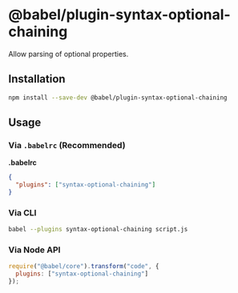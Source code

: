 # @babel/plugin-syntax-optional-chaining

Allow parsing of optional properties.

## Installation

```sh
npm install --save-dev @babel/plugin-syntax-optional-chaining
```

## Usage

### Via `.babelrc` (Recommended)

**.babelrc**

```json
{
  "plugins": ["syntax-optional-chaining"]
}
```

### Via CLI

```sh
babel --plugins syntax-optional-chaining script.js
```

### Via Node API

```javascript
require("@babel/core").transform("code", {
  plugins: ["syntax-optional-chaining"]
});
```
